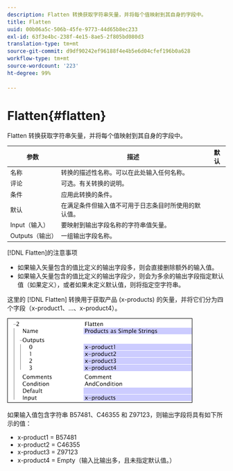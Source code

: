 ```yaml
---
description: Flatten 转换获取字符串矢量，并将每个值映射到其自身的字段中。
title: Flatten
uuid: 00b06a5c-506b-45fe-9773-44d65b8ec233
exl-id: 63f3e4bc-238f-4e15-8ae5-2f805bd080d3
translation-type: tm+mt
source-git-commit: d9df90242ef96188f4e4b5e6d04cfef196b0a628
workflow-type: tm+mt
source-wordcount: '223'
ht-degree: 99%

---
```


# Flatten{#flatten}

Flatten 转换获取字符串矢量，并将每个值映射到其自身的字段中。

| 参数 | 描述 | 默认 |
|---|---|---|
| 名称 | 转换的描述性名称。可以在此处输入任何名称。 |  |
| 评论 | 可选。有关转换的说明。 |  |
| 条件 | 应用此转换的条件。 |  |
| 默认 | 在满足条件但输入值不可用于日志条目时所使用的默认值。 |  |
| Input（输入） | 要映射到输出字段名称的字符串值矢量。 |  |
| Outputs（输出） | 一组输出字段名称。 |  |

[!DNL Flatten]的注意事项

* 如果输入矢量包含的值比定义的输出字段多，则会直接删除额外的输入值。
* 如果输入矢量包含的值比定义的输出字段少，则会为多余的输出字段指定默认值（如果定义），或者如果未定义默认值，则将指定空字符串。

这里的 [!DNL Flatten] 转换用于获取产品 (x-products) 的矢量，并将它们分为四个字段（x-product1、...、x-product4）。

![](assets/cfg_TransformationType_Flatten.png)

如果输入值包含字符串 B57481、C46355 和 Z97123，则输出字段将具有如下所示的值：

* x-product1 = B57481
* x-product2 = C46355
* x-product3 = Z97123
* x-product4 = Empty（输入比输出多，且未指定默认值。）
